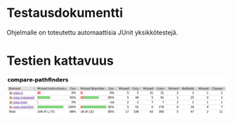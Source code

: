 # Testausdokumentti

Ohjelmalle on toteutettu automaattisia JUnit yksikkötestejä.

# Testien kattavuus

![Jacocon testikattavuus-raportti](./reports/jacoco.png)

